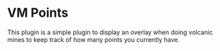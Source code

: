 # VM Points
This plugin is a simple plugin to display an overlay when doing volcanic mines to keep track of how many points 
you currently have.